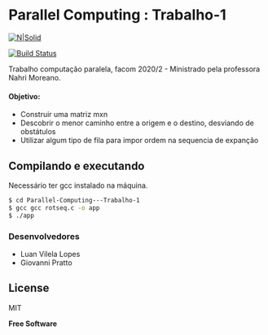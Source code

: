 # Parallel Computing : Trabalho-1

[![N|Solid](https://www.facom.ufms.br/wp-content/uploads/2017/09/grafo_facom.png)](https://www.facom.ufms.br/)

[![Build Status](https://travis-ci.org/joemccann/dillinger.svg?branch=master)]()

Trabalho computação paralela, facom 2020/2 - Ministrado pela professora Nahri Moreano.
#### Objetivo:

  - Construir uma matriz mxn
  - Descobrir o menor caminho entre a origem e o destino, desviando de obstátulos
  - Utilizar algum tipo de fila para impor ordem na sequencia de expanção

## Compilando e executando
Necessário ter gcc instalado na máquina.

```sh
$ cd Parallel-Computing---Trabalho-1
$ gcc gcc rotseq.c -o app 
$ ./app
```

### Desenvolvedores

 - Luan Vilela Lopes
 - Giovanni Pratto

License
----

MIT


**Free Software**
